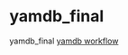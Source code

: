 # yamdb_final
yamdb_final
[yamdb workflow](https://github.com/plahotniy/yamdb_final/actions/workflows/yamdb_workflow.yml/badge.svg)